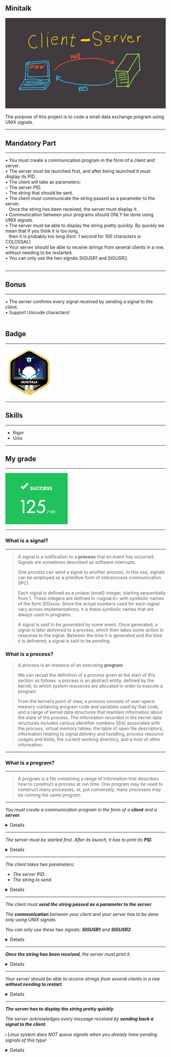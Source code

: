 ## Minitalk

<img src="maxresdefault.jpeg"><br>

The purpose of this project is to code a small data exchange program using UNIX signals.

---

## Mandatory Part <br>

---

• You must create a communication program in the form of a client and server. <br> 
• The server must be launched first, and after being launched it must display its PID. <br>
• The client will take as parameters: <br>
◦ The server PID. <br>
◦ The string that should be sent. <br>
• The client must communicate the string passed as a parameter to the server. <br>
  &ensp; Once the string has been received, the server must display it. <br>
• Communication between your programs should ONLY be done using UNIX signals. <br>
• The server must be able to display the string pretty quickly. By quickly we mean that if you think it is too long, <br>
  &ensp; then it is probably too long (hint: 1 second   for 100 characters is COLOSSAL) <br>
• Your server should be able to receive strings from several clients in a row, without needing to be restarted. <br>
• You can only use the two signals SIGUSR1 and SIGUSR2. <br><br>

---

## Bonus

---

• The server confirms every signal received by sending a signal to the client. <br>
• Support Unicode characters! <br><br>

## Badge

---

<img src="minitalk.png"><br>

---

## Skills

---

- Rigor
- Unix<br>

---

## My grade

---

<img src="score_minitalk.png"><br>

---

### What is a signal?

---

>A signal is a notification to a **process** that an event has occurred. Signals are sometimes described as software interrupts.
>
>One process can send a signal to another process. In this use, signals can be employed as a primitive form of interprocess communication (IPC). 
>
>Each signal is defined as a unique (small) integer, starting sequentially from 1. These integers are defined in <signal.h> with symbolic names of the form SIGxxxx. Since the actual numbers used for each signal vary across implementations, it is these symbolic names that are always used in programs. 
>
>A signal is said to be _generated_ by some event. Once generated, a signal is later _delivered_ to a process, which then takes some action in response to the signal. Between the time it is generated and the time it is delivered, a signal is said to be _pending_.

</details>

### What is a process?

>A process is an instance of an executing **program**.
>
>We can recast the definition of a process given at the start of this section as follows: a process is an abstract entity, defined by the kernel, to which system resources are allocated in order to execute a program.
>
>From the kernel’s point of view, a process consists of user-space memory containing program code and variables used by that code, and a range of kernel data structures that maintain information about the state of the process. The information recorded in the kernel data structures includes various identifier numbers
(IDs) associated with the process, virtual memory tables, the table of open file descriptors, information relating to signal delivery and handling, process resource usages and limits, the current working directory, and a host of other information.

---

### What is a program?

---

>A program is a file containing a range of information that describes how to construct a process at run time. One program may be used to construct many processes, or, put conversely, many processes may be running the same program.
	
</details>

---

_You must create a communication program in the form of a **client** and a **server**._

<details>
	
### What is a client-server application?

>A client-server application is one that is broken into two component processes:
>
>- a client, which asks the server to carry out some service by sending it a request message; and
>- a server, which examines the client’s request, performs appropriate actions, and
then sends a response message back to the client.
>
>Sometimes, the client and server may engage in an extended dialogue of requests
and responses.
>
>Typically, the client application interacts with a user, while the server application provides access to some shared resource. Commonly, there are multiple
instances of client processes communicating with one or a few instances of the
server process.

</details>

---

_The server must be started first. After its launch, it has to print its **PID**._
	
<details>

### What is PID?

>Each process has a process ID (PID), a positive integer that uniquely identifies the process on the system. Process IDs are used and returned by a variety of system calls. For example, the kill() system call allows the caller to send a signal to a process with a specific process ID.
>
>The **getpid()** system call returns the process ID of the calling process. The pid_t data type used for the return value of getpid() is an integer type specified by SUSv3 for the purpose of storing process IDs.

```C
int	main(void)
{
	pid_t	pid;

	pid = getpid();
	ft_putnbr_fd(pid, 1);
	ft_putchar_fd('\n', 1);
	return (0);
}
```

</details>

---
	
_The client takes two parameters:_
- _The server PID._
- _The string to send._

<details>

```C
int	main(int argc, char *argv[])
{
	(void) argv;
	if (argc != 3)
	{
		ft_putendl_fd("Usage: ./client server-PID string-to-send", 1);
		exit(EXIT_FAILURE);
	}
	return (0);
}
```

</details>

---
	
_The client must **send the string passed as a parameter to the server**._
	
_The **communication** between your client and your server has to be done only using UNIX signals._
	
_You can only use these two signals: **SIGUSR1** and **SIGUSR2**._

<details>

### [How to send a string using signals?](https://stackoverflow.com/c/42network/a/1920/11916)
	
**Answered by Marc-Eloi Dailet on 42 Network Stack Overflow.**
	
>As you probably know, ASCII characters are encoded on 8 bits (while other characters can be encoded on up to 32, i.e UTF-32). You will have to use **bitwise operations** on each character to determine what to send.
>
>More precisely, you will have to make 8-bit comparisons **for each character to check the binary position of each bit** and send a SIGUSR1 for each 1, and a SIGUSR2 for each 0. (Or the opposite, it's up to you) :)
>
>While doing this, you will have to use bit-shifting to move what you compare, to avoid sending multiple signals for the same bit.
	
### [What are bitwise operations in C?](https://en.wikipedia.org/wiki/Bitwise_operations_in_C)
	
>Bitwise operations are contrasted by byte-level operations which characterize the bitwise operators' logical counterparts, the AND, OR, NOT operators. Instead of performing on individual bits, byte-level operators perform on strings of eight bits (known as bytes) at a time. The reason for this is that a byte is normally the smallest unit of addressable memory (i.e. data with a unique memory address).
>
>This applies to bitwise operators as well, which means that even though they operate on only one bit at a time they cannot accept anything smaller than a byte as their input.
	
### [How to check the binary position of each bit for each character?](https://en.wikipedia.org/wiki/Bitwise_operations_in_C)
	
>The symbol of right shift operator is >>. For its operation, it requires two operands. It shifts each bit in its left operand to the right. The number following the operator decides the number of places the bits are shifted (i.e. the right operand).
>
>Example:
>
>If the variable ch contains the bit pattern 11100101, then ch >> 1 will produce the result 01110010, and ch >> 2 will produce 00111001.
>
>The bitwise AND operator is a single ampersand: &. It is just a representation of AND which does its work on the bits of the operands rather than the truth value of the operands.
>
>For instance, working with a byte (the char type):
```
     11001000  
   & 10111000 
     -------- 
   = 10001000
```
>The most significant bit of the first number is 1 and that of the second number is also 1 so the most significant bit of the result is 1; in the second most significant bit, the bit of second number is zero, so we have the result as 0.
	
The client program converts each character of the string to binary
	
```C
int	main(int argc, char *argv[])
{
	pid_t	pid;
	char	*str;
	int	bit;

	if (argc != 3)
	{
		ft_putendl_fd("Usage: ./client server-PID string-to-send", 1);
		exit(EXIT_FAILURE);
	}
	pid = ft_atoi(argv[1]);
	(void) pid;
	str = argv[2];
	while (*str)
	{
		bit = 8;
		while (bit)
		{
			bit--;
			if ((*str >> bit) & 1)
				ft_putchar_fd('1', 1);
			else if (*str)
				ft_putchar_fd('0', 1);
		}
		str++;
	}
	return (0);
}
```
	
### How to communicate processes?

>One process can send a signal to another process using the **_kill(pid_t pid, int sig)_** system call, which is the analog of the kill shell command. If pid is greater than 0, the signal is sent to the process with the process ID specified by pid.
	
### What are SIGUSR1 and SIGUSR2?

>SIGUSR1 and SIGUSR2 are available for programmer-defined purposes. The kernel never generates these signals for a process. Processes may use these signals to notify one another of events or to synchronize with each other.

Client sends signal to server using the kill() system call
	
```C
static void	error_exit(char *error)
{
	ft_putendl_fd(error, 1);
	exit(EXIT_FAILURE);
}

int	main(int argc, char *argv[])
{
	pid_t	pid;
	char	*str;
	int	bit;
	int	kill_return;

	if (argc != 3)
		error_exit("Usage: ./client server-PID string-to-send");
	pid = ft_atoi(argv[1]);
	str = argv[2];
	while (*str)
	{
		bit = 8;
		while (bit--)
		{
			if ((*str >> bit) & 1)
				kill_return = kill(pid, SIGUSR1);
			else if (*str)
				kill_return = kill(pid, SIGUSR2);
			if (kill_return == -1)
				error_exit("The kill() system call have failed");
		}
		str++;
	}
	return (0);
}
```

</details>
	
---

_**Once the string has been received**, the server must print it._
	
<details>
	
### How a process responds to a signal?

>Instead of accepting the default for a particular signal, a program can change the action that occurs when the signal is delivered. This is known as setting the **_disposition_** of the signal.
>
>A **_signal handler_** is a function, written by the programmer, that performs appropriate tasks in response to the delivery of a signal. For example, the shell has a handler for the SIGINT signal (generated by the interrupt character, Control-C) that causes it to stop what it is currently doing and return control to the main input loop, so that the user is once more presented with the shell prompt.
>
>Invocation of a signal handler may interrupt the main program flow at any time; the kernel calls the handler on the process’s behalf, and when the handler returns, execution of the program resumes at the point where the handler interrupted it. This sequence is illustrated in Figure 20-1.
	
![image](https://user-images.githubusercontent.com/60623613/152385428-4bfc9da3-eb32-4875-a298-e79949e3b1a6.png)

```C
static void	signal_handler(int sig)
{
	if (sig == SIGUSR1)
		ft_putstr_fd("1", 1);
	if (sig == SIGUSR2)
		ft_putstr_fd("0", 1);
	return ;
}
```

### How to set the disposition of the signal?
	
>The _sigaction()_ system call is an alternative to _signal()_ for setting the disposition of a
signal. Although _sigaction()_ is somewhat more complex to use than _signal()_, in return it provides greater flexibility. In particular, _sigaction()_ allows us to retrieve the disposition of a signal without changing it, and to set various attributes controlling precisely what happens when a signal handler is invoked.
	
```C
#include <signal.h>

int	sigaction(int sig, const struct sigaction *act, struct sigaction *oldact);

// Returns 0 on success, or –1 on error
```

>The sig argument identifies the signal whose disposition we want to retrieve or change. This argument can be any signal except SIGKILL or SIGSTOP.
>
>The act argument is a pointer to a structure specifying a new disposition for the signal. If we are interested only in finding the existing disposition of the signal, then we can specify NULL for this argument. 
>
>The oldact argument is a pointer to a structure of the same type, and is used to return information about the signal’s previous disposition. If we are not interested in this information, then we can specify NULL for this argument.
>
>The structures pointed to by act and oldact are of the following type:
	
```C
struct sigaction
{
	void (*sa_handler)(int); /* Address of handler */
	sigset_t sa_mask; /* Signals blocked during handler invocation */
	int sa_flags; /* Flags controlling handler invocation */
	void (*sa_restorer)(void); /* Not for application use */
};
```

>The sa_handler field corresponds to the handler argument given to signal(). It specifies the address of a signal handler.
>
>The sa_mask field defines a **set of signals** that are to be blocked during invocation of the handler defined by sa_handler. When the signal handler is invoked, any signals in this set that are not currently part of the process signal mask are automatically added to the mask before the handler is called. These signals remain in the process signal mask until the signal handler returns, at which time they are automatically removed. The sa_mask field allows us to specify a set of signals that aren’t permitted to interrupt execution of this handler. In addition, the signal that caused the handler to be invoked is automatically added to the process signal mask. This means that a signal handler won’t recursively interrupt itself if a second instance of the same signal arrives while the handler is executing. **_Because blocked signals are not queued, if any of these signals are repeatedly generated during the execution of the handler, they are (later) delivered only once._**

### How to represent a set of signals?

>Many signal-related system calls need to be able to represent a group of different signals. For example, sigaction() and sigprocmask() allow a program to specify a group of signals that are to be blocked by a process.
>
>Multiple signals are represented using a data structure called a _signal set_, provided by the system data type _sigset_t_.
>
>One of **_sigemptyset()_** or **_sigaddset()_** must be used to initialize a signal set. This is because C doesn’t initialize automatic variables, and the initialization of static variables to 0 can’t portably be relied upon as indicating an empty signal set, since signal sets may be implemented using structures other than bit masks.
	
```C
#include <signal.h>
	
int	sigemptyset(sigset_t *set);
int	sigaddset(sigset_t *set, int sig);

// Both return 0 on success, or –1 on error
```

>For each process, the kernel maintains a _signal mask_ — a set of signals whose delivery to the process is currently blocked. If a signal that is blocked is sent to a process, delivery of that signal is delayed until it is unblocked by being removed from the process signal mask.
>
>A signal may be added to the signal mask in the following ways:
> - When a signal handler is invoked, the signal that caused its invocation can be automatically added to the signal mask. Whether or not this occurs depends on the flags used when the handler is established using sigaction().
>
> - When a signal handler is established with sigaction(), it is possible to specify an additional set of signals that are to be blocked when the handler is invoked.
	
>Setting the SA_SIGINFO flag when establishing a handler with sigaction() allows the handler to obtain additional information about a signal when it is delivered. In order to obtain this information, we must declare the handler as follows:
	
```C
void	handler(int sig, siginfo_t *siginfo, void *ucontext);
```

>The first argument, sig, is the signal number, as for a standard signal handler. The second argument, siginfo, is a structure used to provide the additional information about the signal. We describe this structure below. The last argument, ucontext, is also described below.
>
>Since the above signal handler has a different prototype from a standard signal handler, C typing rules mean that we can’t use the sa_handler field of the sigaction structure to specify the address of the handler. Instead, we must use an alternative field: sa_sigaction. In other words, the definition of the sigaction structure is somewhat more complex than was shown. In full, the structure is defined as follows:
	
```C
struct sigaction 
{
	union 
	{
	 void (*sa_handler)(int);
	 void (*sa_sigaction)(int, siginfo_t *, void *);
	}
	__sigaction_handler;
	sigset_t sa_mask;
	int sa_flags;
	void (*sa_restorer)(void);
};
/* Following defines make the union fields look like simple fields
 in the parent structure */
#define sa_handler __sigaction_handler.sa_handler
#define sa_sigaction __sigaction_handler.sa_sigaction
```
Server uses SA_SIGINFO to establish a signal handler:
	
```C
static void	signal_handler(int sig, siginfo_t *siginfo, void *ucontext)
{
	if (sig == SIGUSR1)
		ft_putstr_fd("1", 1);
	if (sig == SIGUSR2)
		ft_putstr_fd("0", 1);
	(void) siginfo;
	(void) ucontext;
	return ;
}

int	main(void)
{
	pid_t				pid;
	struct sigaction	sa;

	pid = getpid();
	ft_putnbr_fd(pid, 1);
	ft_putchar_fd('\n', 1);
	sigemptyset(&sa.sa_mask);
	sa.sa_sigaction = signal_handler;
	sa.sa_flags = SA_SIGINFO;
	if (sigaction(SIGUSR1, &sa, NULL) == -1)
		ft_error_exit("Bad address or Invalid argument");
	if (sigaction(SIGUSR2, &sa, NULL) == -1)
		ft_error_exit("Bad address or Invalid argument");
	return (0);
}
```
	
</details>
	
---
	
_Your server should be able to receive strings from several clients in a row **without needing to restart**._
	
<details>

### How to suspend execution of a process?
	
>Calling _pause()_ suspends execution of the process until the call is interrupted by a
signal handler (or until an unhandled signal terminates the process).
	
```C
#include <unistd.h>

int	pause(void);

// Always returns –1 with errno set to EINTR
```

Server loop forever, waiting for signals.
	
```C
static void	signal_handler(int sig, siginfo_t *siginfo, void *ucontext)
{
	if (sig == SIGUSR1)
		ft_putstr_fd("1", 1);
	if (sig == SIGUSR2)
		kill(siginfo->si_pid, SIGUSR1);
	(void) ucontext;
	return ;
}

int	main(void)
{
	pid_t				pid;
	struct sigaction	sa;

	pid = getpid();
	ft_putnbr_fd(pid, 1);
	ft_putchar_fd('\n', 1);
	sigemptyset(&sa.sa_mask);
	sa.sa_sigaction = signal_handler;
	sa.sa_flags = SA_SIGINFO;
	if (sigaction(SIGUSR1, &sa, NULL) == -1)
		ft_error_exit("Bad address or Invalid argument");
	if (sigaction(SIGUSR2, &sa, NULL) == -1)
		ft_error_exit("Bad address or Invalid argument");
	while (1)
		pause();
	return (0);
}
```

</details>

---
	
_**The server has to display the string pretty quickly**._
	
_The server acknowledges every message received by **sending back a signal to the
client**._
	
ℹ️  _Linux system does NOT queue signals when you already have pending
signals of this type!_

<details>
	
### How to handle signals quickly since they don't queue when they are pending, without losing sent signals?
	
>**The _sleep()_ function suspends execution of the calling process** for the number of seconds specified in the seconds argument or **until a signal is caught** (thus interrupting the call).
